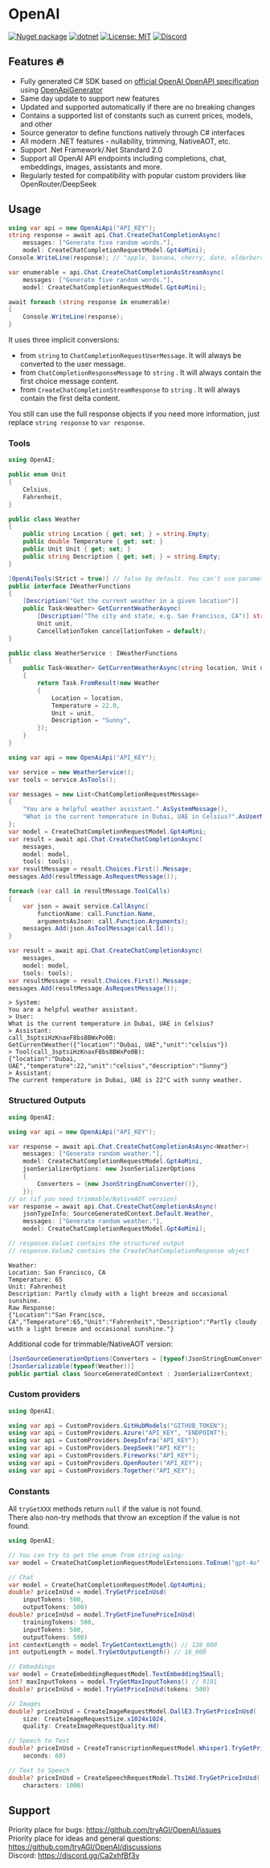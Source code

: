 # OpenAI

[![Nuget package](https://img.shields.io/nuget/vpre/tryAGI.OpenAI)](https://www.nuget.org/packages/tryAGI.OpenAI/)
[![dotnet](https://github.com/tryAGI/OpenAI/actions/workflows/dotnet.yml/badge.svg?branch=main)](https://github.com/tryAGI/OpenAI/actions/workflows/dotnet.yml)
[![License: MIT](https://img.shields.io/github/license/tryAGI/OpenAI)](https://github.com/tryAGI/OpenAI/blob/main/LICENSE.txt)
[![Discord](https://img.shields.io/discord/1115206893015662663?label=Discord&logo=discord&logoColor=white&color=d82679)](https://discord.gg/Ca2xhfBf3v)

## Features 🔥
- Fully generated C# SDK based on [official OpenAI OpenAPI specification](https://raw.githubusercontent.com/openai/openai-openapi/master/openapi.yaml) using [OpenApiGenerator](https://github.com/HavenDV/OpenApiGenerator)
- Same day update to support new features
- Updated and supported automatically if there are no breaking changes
- Contains a supported list of constants such as current prices, models, and other
- Source generator to define functions natively through C# interfaces
- All modern .NET features - nullability, trimming, NativeAOT, etc.
- Support .Net Framework/.Net Standard 2.0
- Support all OpenAI API endpoints including completions, chat, embeddings, images, assistants and more.
- Regularly tested for compatibility with popular custom providers like OpenRouter/DeepSeek

## Usage
```csharp
using var api = new OpenAiApi("API_KEY");
string response = await api.Chat.CreateChatCompletionAsync(
    messages: ["Generate five random words."],
    model: CreateChatCompletionRequestModel.Gpt4oMini);
Console.WriteLine(response); // "apple, banana, cherry, date, elderberry"

var enumerable = api.Chat.CreateChatCompletionAsStreamAsync(
    messages: ["Generate five random words."],
    model: CreateChatCompletionRequestModel.Gpt4oMini);

await foreach (string response in enumerable)
{
    Console.WriteLine(response);
}
```
It uses three implicit conversions:
- from `string` to `ChatCompletionRequestUserMessage`. It will always be converted to the user message.
- from `ChatCompletionResponseMessage` to `string` . It will always contain the first choice message content.
- from `CreateChatCompletionStreamResponse` to `string` . It will always contain the first delta content.

You still can use the full response objects if you need more information, just replace `string response` to `var response`.

### Tools
```csharp
using OpenAI;

public enum Unit
{
    Celsius,
    Fahrenheit,
}

public class Weather
{
    public string Location { get; set; } = string.Empty;
    public double Temperature { get; set; }
    public Unit Unit { get; set; }
    public string Description { get; set; } = string.Empty;
}

[OpenAiTools(Strict = true)] // false by default. You can't use parameters with default values in Strict mode.
public interface IWeatherFunctions
{
    [Description("Get the current weather in a given location")]
    public Task<Weather> GetCurrentWeatherAsync(
        [Description("The city and state, e.g. San Francisco, CA")] string location,
        Unit unit,
        CancellationToken cancellationToken = default);
}

public class WeatherService : IWeatherFunctions
{
    public Task<Weather> GetCurrentWeatherAsync(string location, Unit unit = Unit.Celsius, CancellationToken cancellationToken = default)
    {
        return Task.FromResult(new Weather
        {
            Location = location,
            Temperature = 22.0,
            Unit = unit,
            Description = "Sunny",
        });
    }
}

using var api = new OpenAiApi("API_KEY");

var service = new WeatherService();
var tools = service.AsTools();

var messages = new List<ChatCompletionRequestMessage>
{
    "You are a helpful weather assistant.".AsSystemMessage(),
    "What is the current temperature in Dubai, UAE in Celsius?".AsUserMessage(),
};
var model = CreateChatCompletionRequestModel.Gpt4oMini;
var result = await api.Chat.CreateChatCompletionAsync(
    messages,
    model: model,
    tools: tools);
var resultMessage = result.Choices.First().Message;
messages.Add(resultMessage.AsRequestMessage());

foreach (var call in resultMessage.ToolCalls)
{
    var json = await service.CallAsync(
        functionName: call.Function.Name,
        argumentsAsJson: call.Function.Arguments);
    messages.Add(json.AsToolMessage(call.Id));
}

var result = await api.Chat.CreateChatCompletionAsync(
    messages,
    model: model,
    tools: tools);
var resultMessage = result.Choices.First().Message;
messages.Add(resultMessage.AsRequestMessage());
```
```
> System: 
You are a helpful weather assistant.
> User: 
What is the current temperature in Dubai, UAE in Celsius?
> Assistant: 
call_3sptsiHzKnaxF8bs8BWxPo0B:
GetCurrentWeather({"location":"Dubai, UAE","unit":"celsius"})
> Tool(call_3sptsiHzKnaxF8bs8BWxPo0B):
{"location":"Dubai, UAE","temperature":22,"unit":"celsius","description":"Sunny"}
> Assistant: 
The current temperature in Dubai, UAE is 22°C with sunny weather.
```

### Structured Outputs
```csharp
using OpenAI;

using var api = new OpenAiApi("API_KEY");

var response = await api.Chat.CreateChatCompletionAsAsync<Weather>(
    messages: ["Generate random weather."],
    model: CreateChatCompletionRequestModel.Gpt4oMini,
    jsonSerializerOptions: new JsonSerializerOptions
    {
        Converters = {new JsonStringEnumConverter()},
    });
// or (if you need trimmable/NativeAOT version)
var response = await api.Chat.CreateChatCompletionAsAsync(
    jsonTypeInfo: SourceGeneratedContext.Default.Weather,
    messages: ["Generate random weather."],
    model: CreateChatCompletionRequestModel.Gpt4oMini);

// response.Value1 contains the structured output
// response.Value2 contains the CreateChatCompletionResponse object
```
```
Weather:
Location: San Francisco, CA
Temperature: 65
Unit: Fahrenheit
Description: Partly cloudy with a light breeze and occasional sunshine.
Raw Response:
{"Location":"San Francisco, CA","Temperature":65,"Unit":"Fahrenheit","Description":"Partly cloudy with a light breeze and occasional sunshine."}
```
Additional code for trimmable/NativeAOT version:
```csharp
[JsonSourceGenerationOptions(Converters = [typeof(JsonStringEnumConverter<Unit>)])]
[JsonSerializable(typeof(Weather))]
public partial class SourceGeneratedContext : JsonSerializerContext;
```

### Custom providers
```csharp
using OpenAI;

using var api = CustomProviders.GitHubModels("GITHUB_TOKEN");
using var api = CustomProviders.Azure("API_KEY", "ENDPOINT");
using var api = CustomProviders.DeepInfra("API_KEY");
using var api = CustomProviders.DeepSeek("API_KEY");
using var api = CustomProviders.Fireworks("API_KEY");
using var api = CustomProviders.OpenRouter("API_KEY");
using var api = CustomProviders.Together("API_KEY");
```

### Constants
All `tryGetXXX` methods return `null` if the value is not found.  
There also non-try methods that throw an exception if the value is not found.
```cs
using OpenAI;

// You can try to get the enum from string using:
var model = CreateChatCompletionRequestModelExtensions.ToEnum("gpt-4o") ?? throw new Exception("Invalid model");

// Chat
var model = CreateChatCompletionRequestModel.Gpt4oMini;
double? priceInUsd = model.TryGetPriceInUsd(
    inputTokens: 500,
    outputTokens: 500)
double? priceInUsd = model.TryGetFineTunePriceInUsd(
    trainingTokens: 500,
    inputTokens: 500,
    outputTokens: 500)
int contextLength = model.TryGetContextLength() // 128_000
int outputLength = model.TryGetOutputLength() // 16_000

// Embeddings
var model = CreateEmbeddingRequestModel.TextEmbedding3Small;
int? maxInputTokens = model.TryGetMaxInputTokens() // 8191
double? priceInUsd = model.TryGetPriceInUsd(tokens: 500)

// Images
double? priceInUsd = CreateImageRequestModel.DallE3.TryGetPriceInUsd(
    size: CreateImageRequestSize.x1024x1024,
    quality: CreateImageRequestQuality.Hd)

// Speech to Text
double? priceInUsd = CreateTranscriptionRequestModel.Whisper1.TryGetPriceInUsd(
    seconds: 60)

// Text to Speech
double? priceInUsd = CreateSpeechRequestModel.Tts1Hd.TryGetPriceInUsd(
    characters: 1000)
```

## Support

Priority place for bugs: https://github.com/tryAGI/OpenAI/issues  
Priority place for ideas and general questions: https://github.com/tryAGI/OpenAI/discussions  
Discord: https://discord.gg/Ca2xhfBf3v  